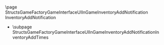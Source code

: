 \page StructsGameFactoryGameInterfaceUIInGameInventoryAddNotification InventoryAddNotification
- \subpage StructsGameFactoryGameInterfaceUIInGameInventoryAddNotificationInventoryAddTimes
